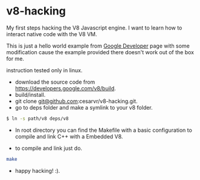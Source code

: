 # v8-hacking
My first steps hacking the V8 Javascript engine. I want to learn how to interact native code with the V8 VM.

This is just a hello world example from [Google Developer] page with some modification cause the example 
provided there doesn't work out of the box for me.

instruction tested only in linux.

 - download the source code from https://developers.google.com/v8/build. 
 - build/install.
 - git clone git@github.com:cesarvr/v8-hacking.git. 
 - go to deps folder and make a symlink to your v8 folder. 

```sh
$ ln -s path/v8 deps/v8
```
- In root directory you can find the Makefile with a basic configuration to compile and link C++ with a Embedded V8. 
  
- to compile and link just do. 
```sh
make
```

- happy hacking! :).
 

[Google Developer]: <https://cesarvr.github.io>
